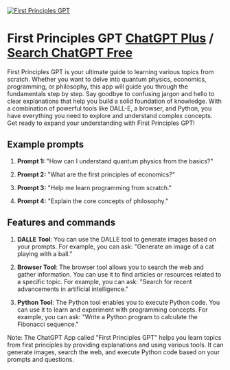 
[![First Principles GPT](https://files.oaiusercontent.com/file-ZtfL77ManOF5snLCqKBPVV35?se=2123-10-18T00%3A20%3A47Z&sp=r&sv=2021-08-06&sr=b&rscc=max-age%3D31536000%2C%20immutable&rscd=attachment%3B%20filename%3Db5df6ef3-bbc9-49e3-bfed-395957b4b5ba.png&sig=h0kxZOdd5tPGsiEI0wbk8pjt0J0K5Y9DsyM1E8DrS1Y%3D)](https://chat.openai.com/g/g-1QJcfZXjd-first-principles-gpt)

# First Principles GPT [ChatGPT Plus](https://chat.openai.com/g/g-1QJcfZXjd-first-principles-gpt) / [Search ChatGPT Free](https://gptcall.net/index.html#/?search=First%20Principles%20GPT)

First Principles GPT is your ultimate guide to learning various topics from scratch. Whether you want to delve into quantum physics, economics, programming, or philosophy, this app will guide you through the fundamentals step by step. Say goodbye to confusing jargon and hello to clear explanations that help you build a solid foundation of knowledge. With a combination of powerful tools like DALL-E, a browser, and Python, you have everything you need to explore and understand complex concepts. Get ready to expand your understanding with First Principles GPT!

## Example prompts

1. **Prompt 1:** "How can I understand quantum physics from the basics?"

2. **Prompt 2:** "What are the first principles of economics?"

3. **Prompt 3:** "Help me learn programming from scratch."

4. **Prompt 4:** "Explain the core concepts of philosophy."


## Features and commands

1. **DALLE Tool**: You can use the DALLE tool to generate images based on your prompts. For example, you can ask: "Generate an image of a cat playing with a ball."

2. **Browser Tool**: The browser tool allows you to search the web and gather information. You can use it to find articles or resources related to a specific topic. For example, you can ask: "Search for recent advancements in artificial intelligence."

3. **Python Tool**: The Python tool enables you to execute Python code. You can use it to learn and experiment with programming concepts. For example, you can ask: "Write a Python program to calculate the Fibonacci sequence."

Note: The ChatGPT App called "First Principles GPT" helps you learn topics from first principles by providing explanations and using various tools. It can generate images, search the web, and execute Python code based on your prompts and questions.



